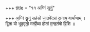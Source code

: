 +++
title = "११ अग्निं सूनुं"

+++
अ॒ग्निं सू॒नुं सह॑सो जा॒तवे॑दसं दा॒नाय॒ वार्या॑णाम् ।  
द्वि॒ता यो भूद॒मृतो॒ मर्त्ये॒ष्वा होता॑ म॒न्द्रत॑मो वि॒शि ॥